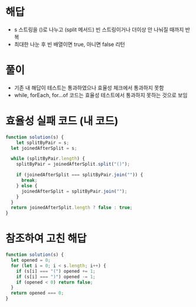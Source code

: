 # 해답

- s 스트링을 ()로 나누고 (split 메서드) 빈 스트링이거나 더이상 안 나눠질 때까지 반복
- 최대한 나눈 후 빈 배열이면 true, 아니면 false 리턴

# 풀이

- 기존 내 해답이 테스트는 통과하였으나 효율성 체크에서 통과하지 못함
- while, forEach, for...of 코드는 효율성 테스트에서 통과하지 못하는 것으로 보임

# 효율성 실패 코드 (내 코드)

```js
function solution(s) {
	let splitByPair = s;
  let joinedAfterSplit = s;	

  while (splitByPair.length) {
    splitByPair = joinedAfterSplit.split("()");

    if (joinedAfterSplit === splitByPair.join("")) {
      break;
    } else {
      joinedAfterSplit = splitByPair.join("");
    }
  }
  return joinedAfterSplit.length ? false : true;
}
```

# 참조하여 고친 해답

```js
function solution(s) {
  let opened = 0;
  for (let i = 0; i < s.length; i++) {
    if (s[i] === "(") opened += 1;
    if (s[i] === ")") opened -= 1;
    if (opened < 0) return false;
  }
  return opened === 0;
}
```
